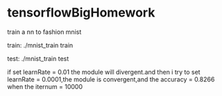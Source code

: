 # tensorflowBigHomework
train a nn to fashion mnist


train:
./mnist_train train

test:
./mnist_train test


if set learnRate = 0.01  the module will divergent.and then i try to set learnRate = 0.0001,the module is convergent,and the accuracy = 0.8266  when the iternum = 10000
